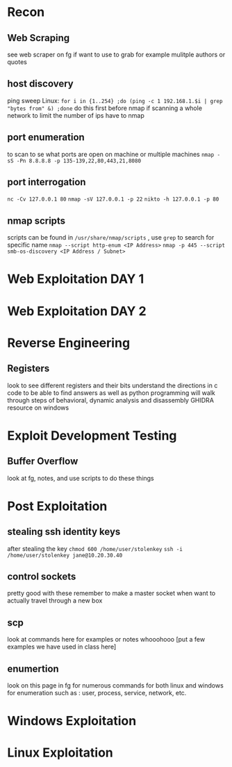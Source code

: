 # Recon

## Web Scraping
see web scraper on fg if want to use to grab for example mulitple authors or quotes
## host discovery
ping sweep
Linux: `for i in {1..254} ;do (ping -c 1 192.168.1.$i | grep "bytes from" &) ;done`
do this first before nmap if scanning a whole network to limit the number of ips have to nmap
## port enumeration
to scan to se what ports are open on machine or multiple machines
`nmap -sS -Pn 8.8.8.8 -p 135-139,22,80,443,21,8080`
## port interrogation
`nc -Cv 127.0.0.1 80`
`nmap -sV 127.0.0.1 -p 22`
`nikto -h 127.0.0.1 -p 80`
## nmap scripts 
scripts can be found in `/usr/share/nmap/scripts` , use `grep` to search for specific name
`nmap --script http-enum <IP Address>`
`nmap -p 445 --script smb-os-discovery <IP Address / Subnet>`


# Web Exploitation DAY 1




# Web Exploitation DAY 2

# Reverse Engineering

## Registers
look to see different registers and their bits 
understand the directions in c code to be able to find answers
as well as python programming
will walk through steps of behavioral, dynamic analysis and disassembly
GHIDRA resource on windows

# Exploit Development Testing

## Buffer Overflow
look at fg, notes, and use scripts to do these things

# Post Exploitation

## stealing ssh identity keys
after stealing the key 
`chmod 600 /home/user/stolenkey`
`ssh -i /home/user/stolenkey jane@10.20.30.40`
## control sockets
pretty good with these
remember to make a master socket when want to actually travel through a new box 
## scp 
look at commands here for examples or notes whooohooo
[put a few examples we have used in class here]
## enumertion
look on this page in fg for numerous commands for both linux and windows for enumeration such as : user, process, service, network, etc.

# Windows Exploitation

# Linux Exploitation
